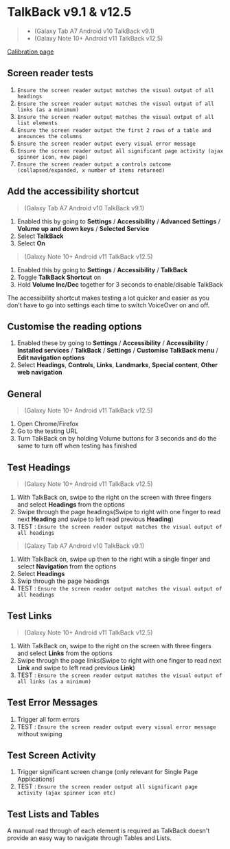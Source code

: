 # TalkBack v9.1 & v12.5
>- (Galaxy Tab A7 Android v10 TalkBack v9.1)
>- (Galaxy Note 10+ Android v11 TalkBack v12.5)

<a href="https://govau.github.io/accessibility/calibrate.html">Calibration page</a>

## Screen reader tests
1. `Ensure the screen reader output matches the visual output of all headings`
1. `Ensure the screen reader output matches the visual output of all links (as a minimum)`
1. `Ensure the screen reader output matches the visual output of all list elements`
1. `Ensure the screen reader output the first 2 rows of a table and announces the columns`
1. `Ensure the screen reader output every visual error message`
1. `Ensure the screen reader output all significant page activity (ajax spinner icon, new page)`
1. `Ensure the screen reader output a controls outcome (collapsed/expanded, x number of items returned)`

## Add the accessibility shortcut
> (Galaxy Tab A7 Android v10 TalkBack v9.1)
1.	Enabled this by going to **Settings** / **Accessibility** / **Advanced Settings** / **Volume up and down keys** / **Selected Service**
2.	Select **TalkBack**
3.	Select **On**

> (Galaxy Note 10+ Android v11 TalkBack v12.5)
1. Enabled this by going to **Settings** / **Accessibility** / **TalkBack**
2. Toggle **TalkBack Shortcut** on
3. Hold **Volume Inc/Dec** together for 3 seconds to enable/disable TalkBack

The accessibility shortcut makes testing a lot quicker and easier as you don't have to go into settings each time to switch VoiceOver on and off.

## Customise the reading options
1.	Enabled these by going to **Settings** / **Accessibility** / **Accessibility** / **Installed services** / **TalkBack** / **Settings** / **Customise TalkBack menu** / **Edit navigation options**
2.	Select **Headings**, **Controls**, **Links**, **Landmarks**, **Special content**, **Other web navigation**

## General
> (Galaxy Note 10+ Android v11 TalkBack v12.5)
1.	Open Chrome/Firefox
2.	Go to the testing URL
3.	Turn TalkBack on by holding Volume buttons for 3 seconds and do the same to turn off when testing has finished

## Test Headings
> (Galaxy Note 10+ Android v11 TalkBack v12.5)
1.	With TalkBack on, swipe to the right on the screen with three fingers and select **Headings** from the options
2.	Swipe through the page headings(Swipe to right with one finger to read next **Heading** and swipe to left read previous **Heading**)
3.	TEST : `Ensure the screen reader output matches the visual output of all headings`

> (Galaxy Tab A7 Android v10 TalkBack v9.1)
1.	With TalkBack on, swipe up then to the right wtih a single finger and select **Navigation** from the options
2.	Select **Headings**
3.	Swip through the page headings
3.	TEST : `Ensure the screen reader output matches the visual output of all headings`

## Test Links
> (Galaxy Note 10+ Android v11 TalkBack v12.5)
1.	With TalkBack on, swipe to the right on the screen with three fingers and select **Links** from the options
2.	Swipe through the page links(Swipe to right with one finger to read next **Link** and swipe to left read previous **Link**)
3.	TEST : `Ensure the screen reader output matches the visual output of all links (as a minimum)`

## Test Error Messages
1. Trigger all form errors
2. TEST : `Ensure the screen reader output every visual error message` without swiping

## Test Screen Activity
1. Trigger significant screen change (only relevant for Single Page Applications)
2. TEST : `Ensure the screen reader output all significant page activity (ajax spinner icon etc)`

## Test Lists and Tables
A manual read through of each element is required as TalkBack doesn't provide an easy way to navigate through Tables and Lists. 
